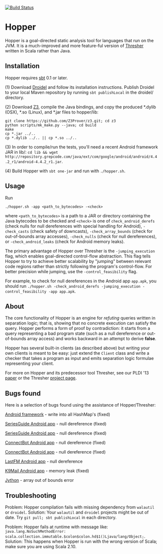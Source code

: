 [![Build Status](https://travis-ci.org/cuplv/hopper.svg?branch=master)](https://travis-ci.org/cuplv/hopper)

Hopper
======

Hopper is a goal-directed static analysis tool for languages that run on the JVM. It is a much-improved and more feature-ful version of [Thresher](https://github.com/cuplv/thresher) written in Scala rather than Java.

Installation
------------
Hopper requires [sbt](http://www.scala-sbt.org/download.html) 0.1 or later.

(1) Download [Droidel](https://github.com/cuplv/droidel) and follow its installation instructions. Publish Droidel to your local Maven repository by running `sbt publishLocal` in the droidel/ directory.

(2) Download [Z3](https://github.com/Z3Prover/z3), compile the Java bindings, and copy the produced *.dylib (OSX), *.so (Linux), and *.jar files to hopper/lib:

```
git clone https://github.com/Z3Prover/z3.git; cd z3
python scripts/mk_make.py --java; cd build
make
cp *.jar ../..
cp *.dylib ../.. || cp *.so ../..
```

(3) In order to compile/run the tests, you'll need a recent Android framework JAR in lib/: `cd lib && wget http://repository.grepcode.com/java/ext/com/google/android/android/4.4.2_r1/android-4.4.2_r1.jar`.

(4) Build Hopper with `sbt one-jar` and run with `./hopper.sh`.

Usage
-----
Run 

    ./hopper.sh -app <path_to_bytecodes> -<check>

where `<path_to_bytecodes>` is a path to a JAR or directory containing the Java bytecodes to be checked and `<check>` is one of `check_android_derefs` (check nulls for null dereferences with special handling for Android), `-check_casts` (check safety of downcasts), `-check_array_bounds` (check for out-of-bounds array accesses), `-check_nulls` (check for null dereferences), or `-check_android_leaks` (check for Android memory leaks).

The primary advantage of Hopper over Thresher is the `-jumping_execution` flag, which enables goal-directed control-flow abstraction. This flag tells Hopper to try to achieve better scalability by "jumping" between relevant code regions rather than strictly following the program's control-flow. For better precision while jumping, use the `-control_feasibility` flag.

For example, to check for null dereferences in the Android app `app.apk`, you should run `./hopper.sh -check_android_derefs -jumping_execution -control_feasibility -app app.apk`. 

About
-----
The core functionality of Hopper is an engine for *refuting* queries written in separation logic; that is, showing that no concrete execution can satisfy the query. Hopper performs a form of proof by contradiction: it starts from a query representing a bad program state (such as a null dereference or out-of-bounds array access) and works backward in an attempt to derive **false**. 

Hopper has several built-in clients (as described above) but writing your own clients is meant to be easy: just extend the `Client` class and write a checker that takes a program as input and emits separation logic formulae representing your client.

For more on Hopper and its predecessor tool Thresher, see our PLDI '13 [paper](https://www.cs.colorado.edu/~sabl4745/papers/pldi13-thresher.pdf) or the Thresher [project page](http://pl.cs.colorado.edu/projects/thresher/).

Bugs found
----------
Here is a selection of bugs found using the assistance of Hopper/Thresher:

[Android framework](https://code.google.com/p/android/issues/detail?id=48055) - write into all HashMap's (fixed)

[SeriesGuide Android app](https://github.com/UweTrottmann/SeriesGuide/pull/449) - null dereference (fixed)

[SeriesGuide Android app](https://github.com/UweTrottmann/SeriesGuide/pull/450) - null dereference (fixed)

[ConnectBot Android app](https://github.com/connectbot/connectbot/pull/60) - null dereference (fixed)

[ConnectBot Android app](https://github.com/connectbot/connectbot/pull/61) - null dereference (fixed)

[LastFM Android app](https://github.com/lastfm/lastfm-android/pull/5) - null dereference

[K9Mail Android app](https://groups.google.com/forum/?fromgroups=#!topic/k-9-mail/JhoXL2c4UfU) - memory leak (fixed)

[Jython](https://bitbucket.org/jython/jython/pull-request/52/fixing-potential-array-index-out-of-bounds) - array out of bounds error

Troubleshooting
---------------
Problem: Hopper compilation fails with missing dependency from `walautil` or `droidel`.
Solution: Your `walautil` and `droidel` projects might be out of date. Try `git pull; sbt publishLocal` in each directory.

Problem: Hopper fails at runtime with message like: `java.lang.NoSuchMethodError: scala.collection.immutable.$colon$colon.hd$1()Ljava/lang/Object;`.
Solution: This happens when Hopper is run with the wrong version of Scala; make sure you are using Scala 2.10.

